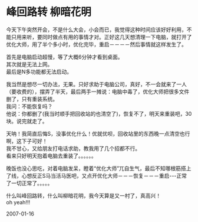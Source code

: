 # 峰回路转 柳暗花明

今天下午突然开会，不是什么大会，小会而已，我觉得这种时间应该好好利用，不能只用来听，要同时做点有用的事情才对。正好这几天想清理一下电脑，就打开了优化大师，用了半个多小时，优化完毕，重启－－－－然后事情就这样发生了。


首先是电脑启动超慢，等了大概6分钟才看到桌面。<br />
其次就是无法上网。<br />
最后是N多功能都无法启动。


我当然是想尽一切办法，无果。只好求助于电脑公司，真好，不一会就来了一人（要收费的），摆弄了半天，最后两手一摊说：电脑中毒了，优化大师把很多文件删了，只有重装系统。<br />
我问：不能恢复吗？<br />
他说：你都删了(我当时顺手把回收站的也清空了)，恢复不了，明天来重装吧，30块。说完就走了。


天呐！我简直后悔S，没事优化什么！优就优呗，回收站里的东西晚一点清空也行啊，这下子可好！<br />
我不甘心，又给朋友打电话求助，教我用了几个招都不行。<br />
看来只好明天抱着电脑去重装了。。。。。。


晚饭也没心思吃，对着电脑发呆，瞪着“优化大师”兀自生气，最后不知哪根筋搭上了线，心想反正S马当活马医吧，又点开优化大师－－－恢复－－－重启---正常了一切正常了。。。。。


什么叫峰回路转，什么叫柳暗花明，我今天算是又一村了，真高兴！<br />
oh yeah!!!




2007-01-16